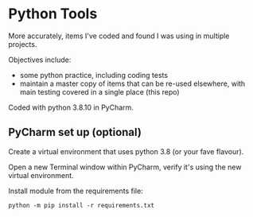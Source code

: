 # Python Tools
More accurately, items I've coded and found I was using in multiple projects.  

Objectives include:
* some python practice, including coding tests
* maintain a master copy of items that can be re-used elsewhere, with main testing covered
in a single place (this repo)

Coded with python 3.8.10 in PyCharm.

## PyCharm set up (optional)
Create a virtual environment that uses python 3.8 (or your fave flavour).

Open a new Terminal window within PyCharm, verify it's using the new virtual environment.

Install module from the requirements file:
```
python -m pip install -r requirements.txt
```


 